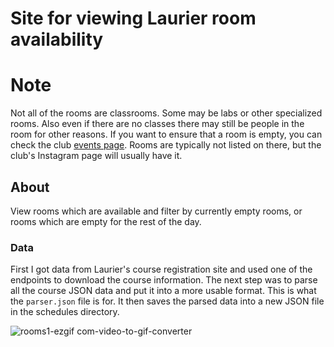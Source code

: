 # Site for viewing Laurier room availability

# Note
Not all of the rooms are classrooms. Some may be labs or other specialized rooms. Also even if there are no classes there may still be people in the room for other reasons. If you want to ensure that a room is empty, you can check the club [events page](https://laurierstudentsunion.presence.io/events). Rooms are typically not listed on there, but the club's Instagram page will usually have it.

## About
View rooms which are available and filter by currently empty rooms, or rooms which are empty for the rest of the day.

### Data
First I got data from Laurier's course registration site and used one of the endpoints to download the course information. The next step was to parse all the course JSON data and put it into a more usable format. This is what the ```parser.json``` file is for. It then saves the parsed data into a new JSON file in the schedules directory. 
   
![rooms1-ezgif com-video-to-gif-converter](https://github.com/user-attachments/assets/51ba9b08-4258-4f8d-87c8-bb477ac5dd35)
